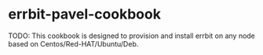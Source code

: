 # errbit-pavel-cookbook

TODO: This cookbook is designed to provision and install errbit on any node based on Centos/Red-HAT/Ubuntu/Deb.

